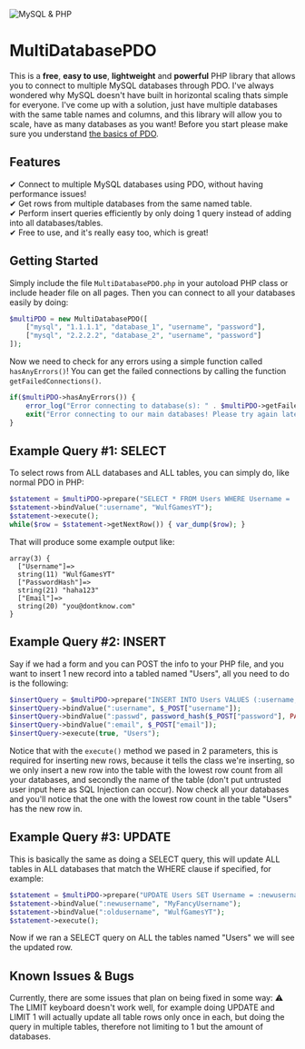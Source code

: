 ![MySQL & PHP](https://codegeekz.com/wp-content/uploads/php-mysql-logo-large.gif)

# MultiDatabasePDO
This is a **free**, **easy to use**, **lightweight** and **powerful** PHP library that allows you to connect to multiple MySQL databases through PDO. I've always wondered why MySQL doesn't have built in horizontal scaling thats simple for everyone. I've come up with a solution, just have multiple databases with the same table names and columns, and this library will allow you to scale, have as many databases as you want! Before you start please make sure you understand [the basics of PDO](https://secure.php.net/manual/en/book.pdo.php).

## Features
✔ Connect to multiple MySQL databases using PDO, without having performance issues!<br>
✔ Get rows from multiple databases from the same named table.<br>
✔ Perform insert queries efficiently by only doing 1 query instead of adding into all databases/tables.<br>
✔ Free to use, and it's really easy too, which is great!

## Getting Started
Simply include the file `MultiDatabasePDO.php` in your autoload PHP class or include header file on all pages.
Then you can connect to all your databases easily by doing:
```php
$multiPDO = new MultiDatabasePDO([
    ["mysql", "1.1.1.1", "database_1", "username", "password"],
    ["mysql", "2.2.2.2", "database_2", "username", "password"]
]);
```

Now we need to check for any errors using a simple function called `hasAnyErrors()`! You can get the failed connections by calling the function `getFailedConnections()`.
```php
if($multiPDO->hasAnyErrors()) {
    error_log("Error connecting to database(s): " . $multiPDO->getFailedConnections());
    exit("Error connecting to our main databases! Please try again later.");
}
```

## Example Query #1: SELECT
To select rows from ALL databases and ALL tables, you can simply do, like normal PDO in PHP:
```php
$statement = $multiPDO->prepare("SELECT * FROM Users WHERE Username = :username LIMIT 1");
$statement->bindValue(":username", "WulfGamesYT");
$statement->execute();
while($row = $statement->getNextRow()) { var_dump($row); }
```

That will produce some example output like:
```
array(3) {
  ["Username"]=>
  string(11) "WulfGamesYT"
  ["PasswordHash"]=>
  string(21) "haha123"
  ["Email"]=>
  string(20) "you@dontknow.com"
}
```

## Example Query #2: INSERT
Say if we had a form and you can POST the info to your PHP file, and you want to insert 1 new record into a tabled named "Users", all you need to do is the following:
```php
$insertQuery = $multiPDO->prepare("INSERT INTO Users VALUES (:username, :passwd, :email)");
$insertQuery->bindValue(":username", $_POST["username"]);
$insertQuery->bindValue(":passwd", password_hash($_POST["password"], PASSWORD_DEFAULT));
$insertQuery->bindValue(":email", $_POST["email"]);
$insertQuery->execute(true, "Users");
```

Notice that with the `execute()` method we pased in 2 parameters, this is required for inserting new rows, because it tells the class we're inserting, so we only insert a new row into the table with the lowest row count from all your databases, and secondly the name of the table (don't put untrusted user input here as SQL Injection can occur). Now check all your databases and you'll notice that the one with the lowest row count in the table "Users" has the new row in.

## Example Query #3: UPDATE
This is basically the same as doing a SELECT query, this will update ALL tables in ALL databases that match the WHERE clause if specified, for example:
```php
$statement = $multiPDO->prepare("UPDATE Users SET Username = :newusername WHERE Username = :oldusername");
$statement->bindValue(":newusername", "MyFancyUsername");
$statement->bindValue(":oldusername", "WulfGamesYT");
$statement->execute();
```
Now if we ran a SELECT query on ALL the tables named "Users" we will see the updated row.

## Known Issues & Bugs
Currently, there are some issues that plan on being fixed in some way:
⚠️ The LIMIT keyboard doesn't work well, for example doing UPDATE and LIMIT 1 will actually update all table rows only once in each, but doing the query in multiple tables, therefore not limiting to 1 but the amount of databases.
